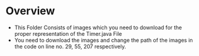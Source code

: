 # Overview
- This Folder Consists of images which you need to download for the proper representation of the Timer.java File
- You need to download the images and change the path of the images in the code on line no. 29, 55, 207 respectively.
